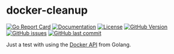 # docker-cleanup

[![Go Report Card](https://goreportcard.com/badge/github.com/pieterclaerhout/docker-cleanup)](https://goreportcard.com/report/github.com/pieterclaerhout/docker-cleanup) [![Documentation](https://godoc.org/github.com/pieterclaerhout/docker-cleanup?status.svg)](http://godoc.org/github.com/pieterclaerhout/docker-cleanup) [![License](https://img.shields.io/badge/license-Apache%20v2-orange.svg)](https://github.com/pieterclaerhout/docker-cleanup/raw/master/LICENSE) [![GitHub Version](https://img.shields.io/github/v/release/pieterclaerhout/docker-cleanup)](https://github.com/pieterclaerhout/docker-cleanup/releases) [![GitHub issues](https://img.shields.io/github/issues/pieterclaerhout/docker-cleanup.svg)](https://github.com/pieterclaerhout/docker-cleanup/issues) [![GitHub last commit](https://img.shields.io/github/last-commit/pieterclaerhout/docker-cleanup.svg)](https://github.com/pieterclaerhout/docker-cleanup)

Just a test with using the [Docker API](https://pkg.go.dev/github.com/docker/docker/client?tab=doc) from Golang.